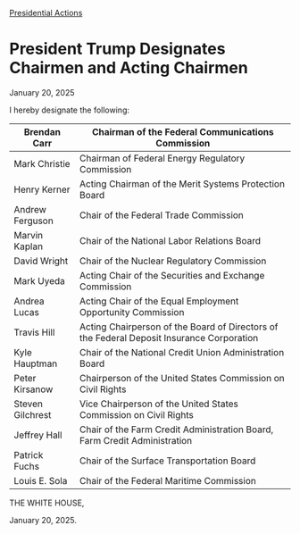 
[Presidential Actions](https://www.whitehouse.gov/presidential-actions/) 

President Trump Designates Chairmen and Acting Chairmen
=======================================================

January 20, 2025 



I hereby designate the following:

| Brendan Carr | Chairman of the Federal Communications Commission |
| --- | --- |
| Mark Christie | Chairman of Federal Energy Regulatory Commission |
| Henry Kerner | Acting Chairman of the Merit Systems Protection Board |
| Andrew Ferguson | Chair of the Federal Trade Commission |
| Marvin Kaplan | Chair of the National Labor Relations Board |
| David Wright | Chair of the Nuclear Regulatory Commission |
| Mark Uyeda | Acting Chair of the Securities and Exchange Commission |
| Andrea Lucas | Acting Chair of the Equal Employment Opportunity Commission |
| Travis Hill | Acting Chairperson of the Board of Directors of the Federal Deposit Insurance Corporation |
| Kyle Hauptman | Chair of the National Credit Union Administration Board |
| Peter Kirsanow | Chairperson of the United States Commission on Civil Rights |
| Steven Gilchrest | Vice Chairperson of the United States Commission on Civil Rights |
| Jeffrey Hall | Chair of the Farm Credit Administration Board, Farm Credit Administration |
| Patrick Fuchs | Chair of the Surface Transportation Board |
| Louis E. Sola | Chair of the Federal Maritime Commission |

THE WHITE HOUSE,

January 20, 2025.



